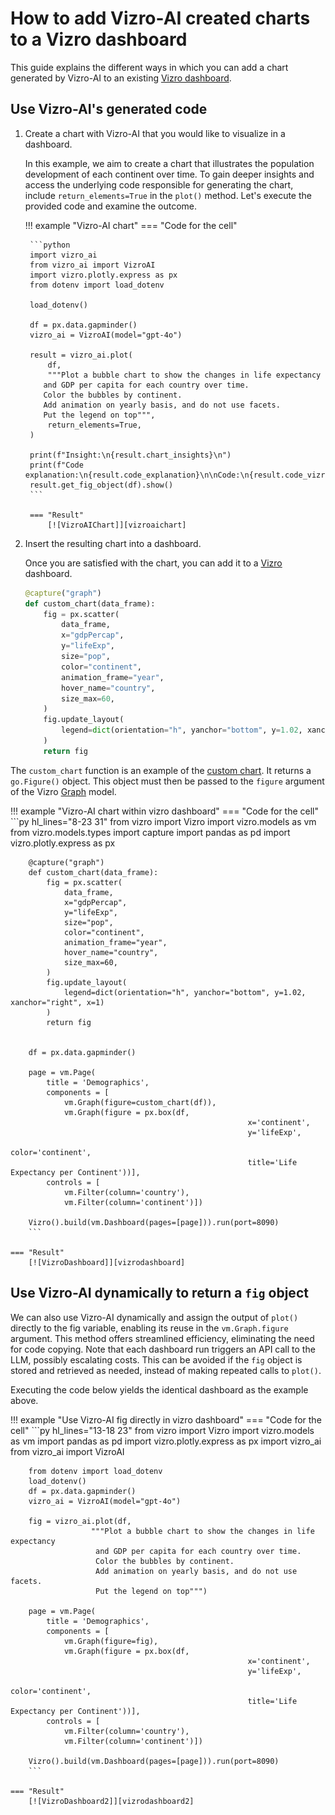 # How to add Vizro-AI created charts to a Vizro dashboard

This guide explains the different ways in which you can add a chart generated by Vizro-AI to an existing [Vizro dashboard](https://github.com/mckinsey/vizro/tree/main/vizro-core).

## Use Vizro-AI's generated code

1. Create a chart with Vizro-AI that you would like to visualize in a dashboard.

    In this example, we aim to create a chart that illustrates the population development of each continent over time. To gain deeper insights and access the underlying code responsible for generating the chart, include `return_elements=True` in the `plot()` method. Let's execute the provided code and examine the outcome.

    !!! example "Vizro-AI chart"
        === "Code for the cell"

        ```python
        import vizro_ai
        from vizro_ai import VizroAI
        import vizro.plotly.express as px
        from dotenv import load_dotenv

        load_dotenv()

        df = px.data.gapminder()
        vizro_ai = VizroAI(model="gpt-4o")

        result = vizro_ai.plot(
            df,
            """Plot a bubble chart to show the changes in life expectancy
           and GDP per capita for each country over time.
           Color the bubbles by continent.
           Add animation on yearly basis, and do not use facets.
           Put the legend on top""",
            return_elements=True,
        )

        print(f"Insight:\n{result.chart_insights}\n")
        print(f"Code explanation:\n{result.code_explanation}\n\nCode:\n{result.code_vizro}\n")
        result.get_fig_object(df).show()
        ```

        === "Result"
            [![VizroAIChart]][vizroaichart]

1. Insert the resulting chart into a dashboard.

    Once you are satisfied with the chart, you can add it to a [Vizro](https://github.com/mckinsey/vizro/tree/main/vizro-core) dashboard.

    ```py
    @capture("graph")
    def custom_chart(data_frame):
        fig = px.scatter(
            data_frame,
            x="gdpPercap",
            y="lifeExp",
            size="pop",
            color="continent",
            animation_frame="year",
            hover_name="country",
            size_max=60,
        )
        fig.update_layout(
            legend=dict(orientation="h", yanchor="bottom", y=1.02, xanchor="right", x=1)
        )
        return fig
    ```

The `custom_chart` function is an example of the [custom chart](https://vizro.readthedocs.io/en/stable/pages/user-guides/custom-charts). It returns a `go.Figure()` object. This object must then be passed to the `figure` argument of the Vizro [Graph](https://vizro.readthedocs.io/en/stable/pages/user-guides/graph) model.

!!! example "Vizro-AI chart within vizro dashboard"
    === "Code for the cell"
        ```py hl_lines="8-23 31"
        from vizro import Vizro
        import vizro.models as vm
        from vizro.models.types import capture
        import pandas as pd
        import vizro.plotly.express as px


        @capture("graph")
        def custom_chart(data_frame):
            fig = px.scatter(
                data_frame,
                x="gdpPercap",
                y="lifeExp",
                size="pop",
                color="continent",
                animation_frame="year",
                hover_name="country",
                size_max=60,
            )
            fig.update_layout(
                legend=dict(orientation="h", yanchor="bottom", y=1.02, xanchor="right", x=1)
            )
            return fig


        df = px.data.gapminder()

        page = vm.Page(
            title = 'Demographics',
            components = [
                vm.Graph(figure=custom_chart(df)),
                vm.Graph(figure = px.box(df,
                                                         x='continent',
                                                         y='lifeExp',
                                                         color='continent',
                                                         title='Life Expectancy per Continent'))],
            controls = [
                vm.Filter(column='country'),
                vm.Filter(column='continent')])

        Vizro().build(vm.Dashboard(pages=[page])).run(port=8090)
        ```

    === "Result"
        [![VizroDashboard]][vizrodashboard]

## Use Vizro-AI dynamically to return a `fig` object

We can also use Vizro-AI dynamically and assign the output of `plot()` directly to the fig variable, enabling its reuse in the `vm.Graph.figure` argument. This method offers streamlined efficiency, eliminating the need for code copying. Note that each dashboard run triggers an API call to the LLM, possibly escalating costs. This can be avoided if the `fig` object is stored and retrieved as needed, instead of making repeated calls to `plot()`.

Executing the code below yields the identical dashboard as the example above.

!!! example "Use Vizro-AI fig directly in vizro dashboard"
    === "Code for the cell"
        ```py hl_lines="13-18 23"
        from vizro import Vizro
        import vizro.models as vm
        import pandas as pd
        import vizro.plotly.express as px
        import vizro_ai
        from vizro_ai import VizroAI

        from dotenv import load_dotenv
        load_dotenv()
        df = px.data.gapminder()
        vizro_ai = VizroAI(model="gpt-4o")

        fig = vizro_ai.plot(df,
                      """Plot a bubble chart to show the changes in life expectancy
                       and GDP per capita for each country over time.
                       Color the bubbles by continent.
                       Add animation on yearly basis, and do not use facets.
                       Put the legend on top""")

        page = vm.Page(
            title = 'Demographics',
            components = [
                vm.Graph(figure=fig),
                vm.Graph(figure = px.box(df,
                                                         x='continent',
                                                         y='lifeExp',
                                                         color='continent',
                                                         title='Life Expectancy per Continent'))],
            controls = [
                vm.Filter(column='country'),
                vm.Filter(column='continent')])

        Vizro().build(vm.Dashboard(pages=[page])).run(port=8090)
        ```

    === "Result"
        [![VizroDashboard2]][vizrodashboard2]

[vizroaichart]: ../../assets/user_guides/vizro-ai-chart.png
[vizrodashboard]: ../../assets/user_guides/chart_into_dashboard_large.png
[vizrodashboard2]: ../../assets/user_guides/chart_into_dashboard_large.png
